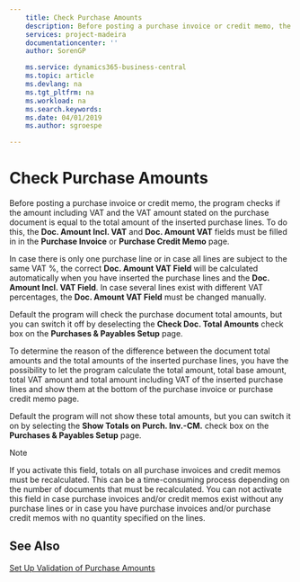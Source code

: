 ```yaml
---
    title: Check Purchase Amounts
    description: Before posting a purchase invoice or credit memo, the program checks if the amount including VAT and the VAT amount stated on the purchase document is equal to the total amount of the inserted purchase lines.
    services: project-madeira
    documentationcenter: ''
    author: SorenGP

    ms.service: dynamics365-business-central
    ms.topic: article
    ms.devlang: na
    ms.tgt_pltfrm: na
    ms.workload: na
    ms.search.keywords:
    ms.date: 04/01/2019
    ms.author: sgroespe

---
```

# Check Purchase Amounts
Before posting a purchase invoice or credit memo, the program checks if the amount including VAT and the VAT amount stated on the purchase document is equal to the total amount of the inserted purchase lines. To do this, the **Doc. Amount Incl. VAT** and **Doc. Amount VAT** fields must be filled in in the **Purchase Invoice** or **Purchase Credit Memo** page.  

 In case there is only one purchase line or in case all lines are subject to the same VAT %, the correct **Doc. Amount VAT Field** will be calculated automatically when you have inserted the purchase lines and the **Doc. Amount Incl. VAT Field**. In case several lines exist with different VAT percentages, the **Doc. Amount VAT Field** must be changed manually.  

 Default the program will check the purchase document total amounts, but you can switch it off by deselecting the **Check Doc. Total Amounts** check box on the **Purchases & Payables Setup** page.  

 To determine the reason of the difference between the document total amounts and the total amounts of the inserted purchase lines, you have the possibility to let the program calculate the total amount, total base amount, total VAT amount and total amount including VAT of the inserted purchase lines and show them at the bottom of the purchase invoice or purchase credit memo page.  

 Default the program will not show these total amounts, but you can switch it on by selecting the **Show Totals on Purch. Inv.-CM.** check box on the **Purchases & Payables Setup** page.  

> [!NOTE]  
>  If you activate this field, totals on all purchase invoices and credit memos must be recalculated. This can be a time-consuming process depending on the number of documents that must be recalculated. You can not activate this field in case purchase invoices and/or credit memos exist without any purchase lines or in case you have purchase invoices and/or purchase credit memos with no quantity specified on the lines.  

## See Also  
 [Set Up Validation of Purchase Amounts](how-to-set-up-validation-of-purchase-amounts.md)
